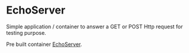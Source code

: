 # EchoServer

Simple application / container to answer a GET or POST Http request for testing purpose.


Pre built container [EchoServer](https://hub.docker.com/repository/docker/zimbres/echoserver "Docker Hub").
